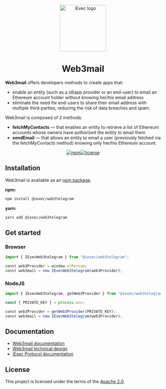 <p align="center">
  <a href="https://iex.ec/" rel="noopener" target="_blank"><img width="150" src="./logo-iexec.png" alt="iExec logo"/></a>
</p>

<h1 align="center">Web3mail</h1>

**Web3mail** offers developers methods to create apps that:

- enable an entity (such as a (d)app provider or an end-user) to email an Ethereum account holder without knowing her/his email address
- eliminate the need for end-users to share their email address with multiple third-parties, reducing the risk of data breaches and spam.

Web3mail is composed of 2 methods:

- **fetchMyContacts** — that enables an entity to retrieve a list of Ethereum accounts whose owners have authorized the entity to email them
- **sendEmail** — that allows an entity to email a user (previously fetched via the fetchMyContacts method) knowing only her/his Ethereum account.

<div align="center">

[![npm](https://img.shields.io/npm/v/@iexec/web3mail)](https://www.npmjs.com/package/@iexec/web3mail)[![license](https://img.shields.io/badge/license-Apache%202-blue)](/LICENSE)

</div>

## Installation

Web3mail is available as an [npm package](https://www.npmjs.com/package/@iexec/web3mail).

**npm:**

```sh
npm install @iexec/web3telegram
```

**yarn:**

```sh
yarn add @iexec/web3telegram
```

## Get started

### Browser

```ts
import { IExecWeb3telegram } from "@iexec/web3telegram";

const web3Provider = window.ethereum;
const web3mail = new IExecWeb3telegram(web3Provider);
```

### NodeJS

```ts
import { IExecWeb3telegram, getWeb3Provider } from "@iexec/web3telegram";

const { PRIVATE_KEY } = process.env; 

const web3Provider = getWeb3Provider(PRIVATE_KEY);
const web3mail = new IExecWeb3telegram(web3Provider);
```

## Documentation

- [Web3mail documentation](https://tools.docs.iex.ec/tools/web3mail)
- [Web3mail technical design](./technical-design/index.md)
- [iExec Protocol documentation](https://protocol.docs.iex.ec)

## License

This project is licensed under the terms of the [Apache 2.0](/LICENSE).
